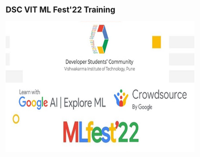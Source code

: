 ## DSC VIT ML Fest'22 Training

<p align= "center"><img src="https://github.com/ROHAN0011/ML-Fest-22/blob/3082e10b0589accadeb92b4f0c51039df3c2d8c9/MLFest'22.jpeg" width="800" height= "350"></p>





